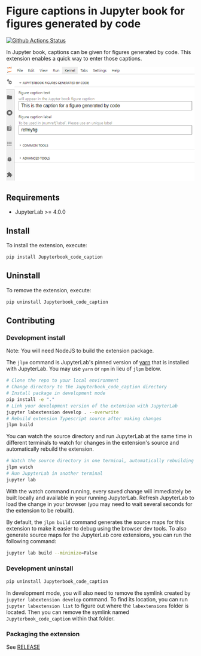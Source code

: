 # Figure captions in Jupyter book for figures generated by code

[![Github Actions Status](https://github.com/jangenoe/Jupyterbook_code_caption/workflows/Build/badge.svg)](https://github.com/jangenoe/Jupyterbook_code_caption/actions/workflows/build.yml)

In Jupyter book, captions can be given for figures generated by code. This extension enables a quick way to enter those captions.

![caption generated by code](assets/images/caption_by_code.png)

## Requirements

- JupyterLab >= 4.0.0

## Install

To install the extension, execute:

```bash
pip install Jupyterbook_code_caption
```

## Uninstall

To remove the extension, execute:

```bash
pip uninstall Jupyterbook_code_caption
```

## Contributing

### Development install

Note: You will need NodeJS to build the extension package.

The `jlpm` command is JupyterLab's pinned version of
[yarn](https://yarnpkg.com/) that is installed with JupyterLab. You may use
`yarn` or `npm` in lieu of `jlpm` below.

```bash
# Clone the repo to your local environment
# Change directory to the Jupyterbook_code_caption directory
# Install package in development mode
pip install -e "."
# Link your development version of the extension with JupyterLab
jupyter labextension develop . --overwrite
# Rebuild extension Typescript source after making changes
jlpm build
```

You can watch the source directory and run JupyterLab at the same time in different terminals to watch for changes in the extension's source and automatically rebuild the extension.

```bash
# Watch the source directory in one terminal, automatically rebuilding when needed
jlpm watch
# Run JupyterLab in another terminal
jupyter lab
```

With the watch command running, every saved change will immediately be built locally and available in your running JupyterLab. Refresh JupyterLab to load the change in your browser (you may need to wait several seconds for the extension to be rebuilt).

By default, the `jlpm build` command generates the source maps for this extension to make it easier to debug using the browser dev tools. To also generate source maps for the JupyterLab core extensions, you can run the following command:

```bash
jupyter lab build --minimize=False
```

### Development uninstall

```bash
pip uninstall Jupyterbook_code_caption
```

In development mode, you will also need to remove the symlink created by `jupyter labextension develop`
command. To find its location, you can run `jupyter labextension list` to figure out where the `labextensions`
folder is located. Then you can remove the symlink named `Jupyterbook_code_caption` within that folder.

### Packaging the extension

See [RELEASE](RELEASE.md)

